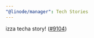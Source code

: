 ```yaml
---
"@linode/manager": Tech Stories
---
```


izza techa story! ([#9104](https://github.com/linode/manager/pull/9104))
